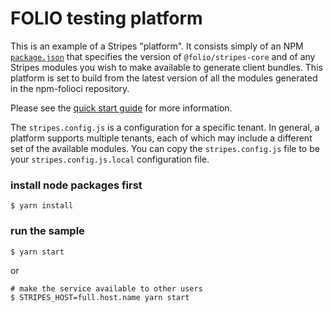 # FOLIO testing platform

This is an example of a Stripes "platform". It consists simply of an
NPM [`package.json`](https://docs.npmjs.com/files/package.json) that
specifies the version of `@folio/stripes-core` and of any Stripes
modules you wish to make available to generate client bundles. This
platform is set to build from the latest version of all the modules
generated in the npm-folioci repository.

Please see the
[quick start guide](https://github.com/folio-org/stripes-core/blob/master/doc/quick-start.md)
for more information.

The `stripes.config.js` is a configuration for a specific tenant. In
general, a platform supports multiple tenants, each of which may
include a different set of the available modules.  You can copy the
`stripes.config.js` file to be your `stripes.config.js.local`
configuration file.

### install node packages first

    $ yarn install

### run the sample

    $ yarn start

or

    # make the service available to other users
    $ STRIPES_HOST=full.host.name yarn start

